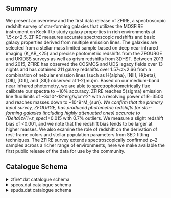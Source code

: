 ## Summary

We present an overview and the first data release of ZFIRE, a spectroscopic redshift survey of star-forming galaxies that utilizes the MOSFIRE instrument on Keck-I to study galaxy properties in rich environments at 1.5<z<2.5. ZFIRE measures accurate spectroscopic redshifts and basic galaxy properties derived from multiple emission lines. The galaxies are selected from a stellar mass limited sample based on deep near infrared imaging (K_AB_<25) and precise photometric redshifts from the ZFOURGE and UKIDSS surveys as well as grism redshifts from 3DHST. Between 2013 and 2015, ZFIRE has observed the COSMOS and UDS legacy fields over 13 nights and has obtained 211 galaxy redshifts over 1.57<z<2.66 from a combination of nebular emission lines (such as H{alpha}, [NII], H{beta}, [OII], [OIII], and [SII]) observed at 1-2{mu}m. Based on our medium-band near infrared photometry, we are able to spectrophotometrically flux calibrate our spectra to ~10% accuracy. ZFIRE reaches 5{sigma} emission line flux limits of ~3x10^-18^erg/s/cm^2^ with a resolving power of R=3500 and reaches masses down to ~10^9^M_{sun}_. We confirm that the primary input survey, ZFOURGE, has produced photometric redshifts for star-forming galaxies (including highly attenuated ones) accurate to {Delta}z/(1+z_spec_)=0.015 with 0.7% outliers. We measure a slight redshift bias of <0.001, and we note that the redshift bias tends to be larger at higher masses. We also examine the role of redshift on the derivation of rest-frame colors and stellar population parameters from SED fitting techniques. The ZFIRE survey extends spectroscopically confirmed z~2 samples across a richer range of environments, here we make available the first public release of the data for use by the community.

## Catalogue Schema

<details>
<summary>zfire*.dat catalogue schema</summary>

| Bytes   | Format   | Units     | Label    | Explanations                                                 |
|:--------|:---------|:----------|:---------|:-------------------------------------------------------------|
| 1- 5    | I5       | ---       | Name     | [66/46922] Unique ZFIRE identifier                           |
| 6       | A1       | ---       | m_Name   | [bc ] b,c: other measurements on the object                  |
| 8- 18   | F11.7    | deg       | RAdeg    | Right ascension (J2000)                                      |
| 20- 29  | F10.7    | deg       | DEdeg    | Declination (J2000)                                          |
| 31- 36  | A6       | ---       | Field    | Field ("COSMOS" or "UDS")                                    |
| 38- 50  | F13.10   | mag       | Ksmag    | [18.9/25.4]? Ks-band AB magnitude                            |
| 52- 67  | F16.14   | mag       | e_Ksmag  | [0.002/1.1]? Ksmag uncertainty                               |
| 69- 76  | F8.6     | ---       | zsp      | [0.5/3.6]? ZFIRE spectroscopic redshift                      |
| 78- 85  | E8.6     | ---       | e_zsp    | [6e-06/0.0005]? zsp uncertainty                              |
| 87      | I1       | ---       | q_zsp    | [1/3] ZFIRE redshift quality flag (2)                        |
| 89- 93  | A5       | ---       | Mm       | Cluster membership flag (3)                                  |
| 95- 99  | F5.2     | [Msun]    | Mass     | [6.8/11.6]? Stellar mass from FAST                           |
| 101-105 | F5.2     | mag       | Av       | [0/3.3]? Dust extinction from FAST                           |
| 107-111 | A5       | ---       | AGN      | AGN flag (4)                                                 |
| 113-118 | F6.3     | 10-20W/m2 | FHa      | [0/37]? Emission line H{alpha} flux                          |
| 120-126 | F7.3     | 10-20W/m2 | e_FHa    | [0.03/111]? FHa uncertainty (5)(6)                           |
| 128-133 | F6.3     | 10-20W/m2 | FHalim   | [0/13]? 1{sigma} upper limit for the                         |
| 135-140 | F6.3     | 10-20W/m2 | FNII     | [0/15]? Emission line [NII] flux (6585{AA})                  |
| 142-146 | F5.3     | 10-20W/m2 | e_FNII   | [0.02/1]? FNII uncertainty (5)(6)                            |
| 148-152 | F5.3     | 10-20W/m2 | FNIIlim  | [0/7]? 1{sigma} upper limit for the                          |
| 154-158 | F5.3     | 10-20W/m2 | FHb      | [0/10]? Emission line H{beta} flux                           |
| 160-168 | F9.3     | 10-20W/m2 | e_FHb    | [0.02/10789]? FHb uncertainty (5)(6)                         |
| 170-174 | F5.3     | 10-20W/m2 | FHblim   | [0/8]? 1{sigma} upper limit for the                          |
| 176-181 | F6.3     | 10-20W/m2 | FOIII    | [0/29]? Emission line [OIII] flux                            |
| 183-191 | F9.3     | 10-20W/m2 | e_FOIII  | [0.03/10235]? FOIII uncertainty (5)(6)                       |
| 193-197 | F5.3     | 10-20W/m2 | FOIIIlim | [0/3]? 1{sigma} upper limit for the                          |
| 199-205 | F7.3     | 10-20W/m2 | FOII     | [0.05/247]? Emission line [OII] flux (5)                     |
| 207-215 | F9.3     | 10-20W/m2 | e_FOII   | [0/65093]? FOII uncertainty (5)(6)                           |
| 217-221 | F5.3     | 10-20W/m2 | FOIIlim  | [0/3]? 1{sigma} upper limit for the                          |
| 1       | and      | Appendix  | B        | for further explanations.                                    |
| 1       | =        | These     | are      | objects with no line detection with S/N<5. These objects are |
| 2       | =        | These     | are      | objects with one emission line with S/N>5 and                |
| 3       | =        | These     | are      | objects with more than one emission line identified with     |
| 5       | or       | one       | emission | line identified with S/N>5 with                              |

**Note**: The survey selection for this data release was done using the ZFOURGE
          internal catalogs, and therefore the results presented here onwards
          could vary slightly from the ZFOURGE public data release (see
          Straatman+, 2016, J/ApJ/830/51).
          See section 3.1 and Appendix B for further explanations.
Note (2): Quality flag as follows:
   1  = These are objects with no line detection with S/N<5. These objects are
        not included in our final spectroscopic sample.
   2  = These are objects with one emission line with S/N>5 and
        a |z_spec_-z_phot_|>0.2.
   3  = These are objects with more than one emission line identified with
        S/N>5 or one emission line identified with S/N>5 with
        a |z_spec_-z_phot_|<0.2.
Note (3):
 True = True objects that are spectroscopically confirmed cluster members
        in either the COSMOS (Yuan+ 2014ApJ...795L..20Y) or
        UDS (Tran+ 2015ApJ...811...28T) fields.
Note (4): AGNs are flagged following Cowley+ (2016MNRAS.457..629C) and/or
          Coil+ (2015ApJ...801...35C) selection criteria.
Note (5): The nebular emission line fluxes (along with errors and limits) are
          given in units of 10-17erg/s/cm^2^.
Note (6): The error of the line fluxes are from the integration of the error
          spectrum within the same limits used for the emission line extraction.

</details>

<details>
<summary>spcos.dat catalogue schema</summary>

| Bytes   | Format   | Units   | Label     | Explanations                      |
|:--------|:---------|:--------|:----------|:----------------------------------|
| 1- 64   | A64      | ---     | FileName1 | "KbandLargeArea" file name        |
| 66-118  | A53      | ---     | FileName2 | Hband file name                   |
| 120-180 | A61      | ---     | FileName3 | "shallowmask" in K-band file name |
| 182-231 | A50      | ---     | FileName4 | "DeepKband" file name             |
| 233-296 | A64      | ---     | FileName5 | Other file name                   |
| 298-350 | A53      | ---     | FileName6 | Other file name                   |
| 352-404 | A53      | ---     | FileName7 | Other file name                   |
</details>

<details>
<summary>spuds.dat catalogue schema</summary>

| Bytes   | Format   | Units   | Label     | Explanations       |
|:--------|:---------|:--------|:----------|:-------------------|
| 1- 37   | A37      | ---     | FileNameJ | J-band file name   |
| 39- 81  | A43      | ---     | FileNameH | H-band file name   |
| 83-127  | A45      | ---     | FileNameY | Y-band file name   |
| 129-163 | A35      | ---     | FileName4 | Other file name(s) |
| 165-199 | A35      | ---     | FileName5 | Other file name(s) |
</details>
